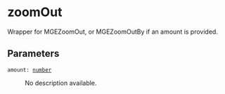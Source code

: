# zoomOut

Wrapper for MGEZoomOut, or MGEZoomOutBy if an amount is provided.

## Parameters

<dl class="describe">
<dt><code class="descname">amount: <a href="https://mwse.readthedocs.io/en/latest/lua/type/number.html">number</a></code></dt>
<dd>

No description available.

</dd>
</dl>
